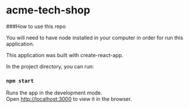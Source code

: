 # acme-tech-shop

###How to use this repo

You will need to have node installed in your computer in order for run this application.

This application was built with create-react-app.

In the project directory, you can run:

### `npm start`

Runs the app in the development mode.<br>
Open [http://localhost:3000](http://localhost:3000) to view it in the browser.
